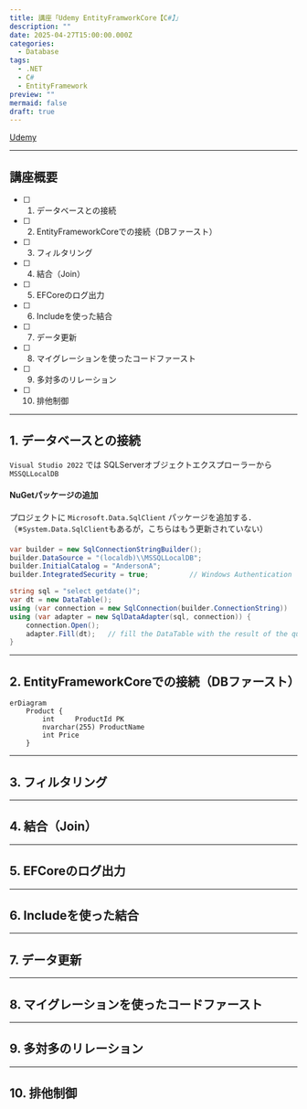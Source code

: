 ```yaml
---
title: 講座「Udemy EntityFramworkCore【C#】」
description: ""
date: 2025-04-27T15:00:00.000Z
categories:
  - Database
tags:
  - .NET
  - C#
  - EntityFramework
preview: ""
mermaid: false
draft: true
---
```


[Udemy](https://www.udemy.com/course/efcorebasic/?couponCode=KEEPLEARNING)

---
## 講座概要

- [ ] 1. データベースとの接続 
- [ ] 2. EntityFrameworkCoreでの接続（DBファースト）
- [ ] 3. フィルタリング
- [ ] 4. 結合（Join）
- [ ] 5. EFCoreのログ出力
- [ ] 6. Includeを使った結合
- [ ] 7. データ更新
- [ ] 8. マイグレーションを使ったコードファースト
- [ ] 9. 多対多のリレーション
- [ ] 10. 排他制御


--- 
## 1. データベースとの接続 

`Visual Studio 2022` では
SQLServerオブジェクトエクスプローラーから`MSSQLLocalDB`

#### NuGetパッケージの追加
プロジェクトに `Microsoft.Data.SqlClient` パッケージを追加する．
（※`System.Data.SqlClient`もあるが，こちらはもう更新されていない）


#### 

```cs
var builder = new SqlConnectionStringBuilder();
builder.DataSource = "(localdb)\\MSSQLLocalDB";
builder.InitialCatalog = "AndersonA";
builder.IntegratedSecurity = true;          // Windows Authentication
```

```cs
string sql = "select getdate()";
var dt = new DataTable();
using (var connection = new SqlConnection(builder.ConnectionString))
using (var adapter = new SqlDataAdapter(sql, connection)) {
    connection.Open();
    adapter.Fill(dt);   // fill the DataTable with the result of the query
}
```

--- 
## 2. EntityFrameworkCoreでの接続（DBファースト）

```mermaid
erDiagram
    Product {
        int     ProductId PK
        nvarchar(255) ProductName
        int Price
    }
```




--- 
## 3. フィルタリング


--- 
## 4. 結合（Join）

--- 
## 5. EFCoreのログ出力


--- 
## 6. Includeを使った結合

--- 
## 7. データ更新

--- 
## 8. マイグレーションを使ったコードファースト

--- 
## 9. 多対多のリレーション

--- 
## 10. 排他制御






